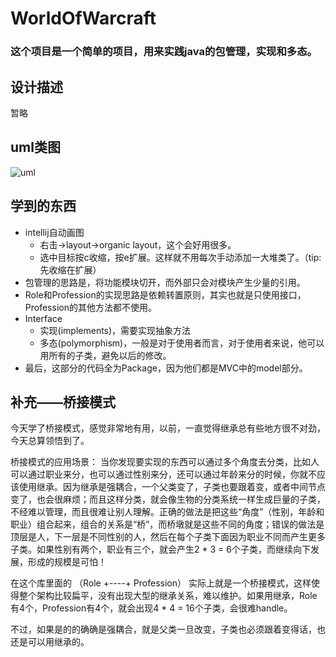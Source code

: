 # WorldOfWarcraft
### 这个项目是一个简单的项目，用来实践java的包管理，实现和多态。
## 设计描述
暂略

## uml类图
![uml](https://raw.githubusercontent.com/zhaoyangyingmu/WorldOfWarcraft/master/uml_class.jpg)

## 学到的东西
* intellij自动画图
  + 右击->layout->organic layout，这个会好用很多。
  + 选中目标按c收缩，按e扩展。这样就不用每次手动添加一大堆类了。（tip: 先收缩在扩展）
* 包管理的思路是，将功能模块切开，而外部只会对模块产生少量的引用。
* Role和Profession的实现思路是依赖转置原则，其实也就是只使用接口，Profession的其他方法都不使用。
* Interface
  + 实现(implements)，需要实现抽象方法
  + 多态(polymorphism)，一般是对于使用者而言，对于使用者来说，他可以用所有的子类，避免以后的修改。
* 最后，这部分的代码全为Package，因为他们都是MVC中的model部分。
## 补充——桥接模式
今天学了桥接模式，感觉非常地有用，以前，一直觉得继承总有些地方很不对劲，今天总算领悟到了。
  
桥接模式的应用场景： 当你发现要实现的东西可以通过多个角度去分类，比如人可以通过职业来分，也可以通过性别来分，还可以通过年龄来分的时候，你就不应该使用继承。因为继承是强耦合，一个父类变了，子类也要跟着变，或者中间节点变了，也会很麻烦；而且这样分类，就会像生物的分类系统一样生成巨量的子类，不经难以管理，而且很难让别人理解。正确的做法是把这些“角度”（性别，年龄和职业）组合起来，组合的关系是“桥”，而桥墩就是这些不同的角度；错误的做法是顶层是人，下一层是不同性别的人，然后在每个子类下面因为职业不同而产生更多子类。如果性别有两个，职业有三个，就会产生2 * 3 = 6个子类，而继续向下发展，形成的规模是可怕！
  
在这个库里面的 （Role +----+ Profession） 实际上就是一个桥接模式，这样使得整个架构比较扁平，没有出现大型的继承关系，难以维护。如果用继承，Role有4个，Profession有4个，就会出现4 * 4 = 16个子类，会很难handle。

不过，如果是的的确确是强耦合，就是父类一旦改变，子类也必须跟着变得话，也还是可以用继承的。
